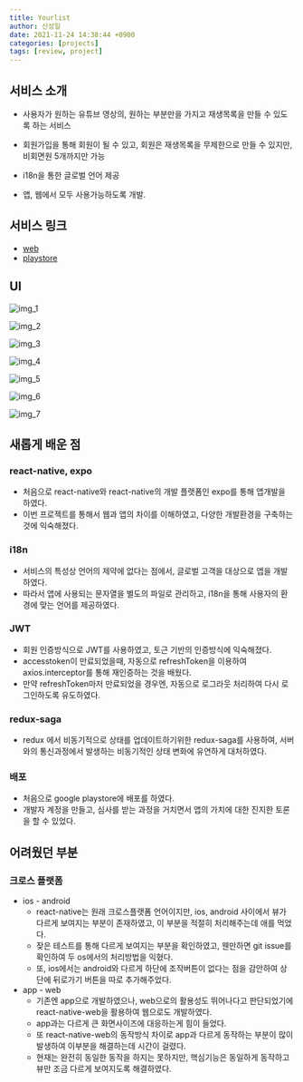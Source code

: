 ```yaml
---
title: Yourlist
author: 신성일
date: 2021-11-24 14:38:44 +0900
categories: [projects]
tags: [review, project]
---
```


## 서비스 소개

- 사용자가 원하는 유튜브 영상의, 원하는 부분만을 가지고 재생목록을 만들 수 있도록 하는 서비스

- 회원가입을 통해 회원이 될 수 있고, 회원은 재생목록을 무제한으로 만들 수 있지만, 비회면원 5개까지만 가능

- i18n을 통한 글로벌 언어 제공

- 앱, 웹에서 모두 사용가능하도록 개발.

## 서비스 링크

- [web](https://www.yourlist.me/)
- [playstore](https://play.google.com/store/apps/details?id=com.callmeshin75.yourlist)

## UI

![img_1](/assets/img/yourlist/Screenshot_2021.08.28_10.27.54.310.png)

![img_2](/assets/img/yourlist/Screenshot_2021.08.28_10.28.13.193.png)

![img_3](/assets/img/yourlist/Screenshot_2021.08.28_10.28.24.311.png)

![img_4](/assets/img/yourlist/Screenshot_2021.08.28_10.28.30.793.png)

![img_5](/assets/img/yourlist/Screenshot_2021.08.28_10.28.41.459.png)

![img_6](/assets/img/yourlist/Screenshot_2021.08.28_10.28.48.129.png)

![img_7](/assets/img/yourlist/Screenshot_2021.08.28_10.28.57.543.png)

## 새롭게 배운 점

### react-native, expo

- 처음으로 react-native와 react-native의 개발 플랫폼인 expo를 통해 앱개발을 하였다.
- 이번 프로젝트를 통해서 웹과 앱의 차이를 이해하였고, 다양한 개발환경을 구축하는 것에 익숙해졌다.

### i18n

- 서비스의 특성상 언어의 제약에 없다는 점에서, 글로벌 고객을 대상으로 앱을 개발하였다.
- 따라서 앱에 사용되는 문자열을 별도의 파일로 관리하고, i18n을 통해 사용자의 환경에 맞는 언어를 제공하였다.

### JWT

- 회원 인증방식으로 JWT를 사용하였고, 토근 기반의 인증방식에 익숙해졌다.
- accesstoken이 만료되었을때, 자동으로 refreshToken을 이용하여 axios.interceptor를 통해 재인증하는 것을 배웠다.
- 만약 refreshToken마저 만료되었을 경우엔, 자동으로 로그라웃 처리하여 다시 로그인하도록 유도하였다.

### redux-saga

- redux 에서 비동기적으로 상태를 업데이트하기위한 redux-saga를 사용하여, 서버와의 통신과정에서 발생하는 비동기적인 상태 변화에 유연하게 대처하였다.

### 배포

- 처음으로 google playstore에 배포를 하였다.
- 개발자 계정을 만들고, 심사를 받는 과정을 거치면서 앱의 가치에 대한 진지한 토론을 할 수 있었다.

## 어려웠던 부분

### 크로스 플랫폼

- ios - android
  - react-native는 원래 크로스플랫폼 언어이지만, ios, android 사이에서 뷰가 다르게 보여지는 부분이 존재하였고, 이 부분을 적절히 처리해주는데 애를 먹었다.
  - 잦은 테스트를 통해 다르게 보여지는 부분을 확인하였고, 웬만하면 git issue를 확인하여 두 os에서의 처리방법을 익혔다.
  - 또, ios에서는 android와 다르게 하단에 조작버튼이 없다는 점을 감안하여 상단에 뒤로가기 버튼을 따로 추가해주었다.
- app - web
  - 기존엔 app으로 개발하였으나, web으로의 활용성도 뛰어나다고 판단되었기에 react-native-web을 활용하여 웹으로도 개발하였다.
  - app과는 다르게 큰 화면사이즈에 대응하는게 힘이 들었다.
  - 또 react-native-web의 동작방식 차이로 app과 다르게 동작하는 부분이 많이 발생하여 이부분을 해결하는데 시간이 걸렸다.
  - 현재는 완전히 동일한 동작을 하지는 못하지만, 핵심기능은 동일하게 동작하고 뷰만 조금 다르게 보여지도록 해결하였다.
